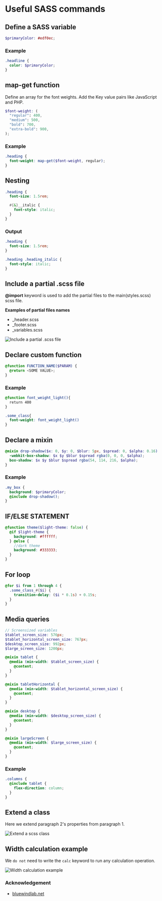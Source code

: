 # Useful SASS commands

## Define a SASS variable

```scss
$primaryColor: #edf0ec;
```

### Example

```scss
.headline {
  color: $primaryColor;
}
```

## map-get function

Define an array for the font weights. Add the Key value pairs like JavaScript and PHP.

```scss
$font-weight: (
  "regular": 400,
  "medium": 500,
  "bold": 700,
  "extra-bold": 900,
);
```

### Example

```scss
.heading {
  font-weight: map-get($font-weight, regular);
}
```

## Nesting

```scss
.heading {
  font-size: 1.5rem;

  #{&}__italic {
    font-style: italic;
  }
}
```

### Output

```css
.heading {
  font-size: 1.5rem;
}

.heading .heading_italic {
  font-style: italic;
}
```

## Include a partial .scss file

**@import** keyword is used to add the partial files to the main(styles.scss) scss file.

**Examples of partial files names**

- \_header.scss
- \_footer.scss
- \_variables.scss

![Include a partial .scss file](previews/import_scss_partial_file.jpg)

## Declare custom function

```scss
@function FUNCTION_NAME($PARAM) {
  @return <SOME VALUE>;
}
```

### Example

```scss
@function font_weight_light(){
  return 400
}

.some_class{
  font-weight: font_weight_light()
}
```

## Declare a mixin

```scss
@mixin drop-shadow($x: 0, $y: 0, $blur: 5px, $spread: 0, $alpha: 0.16) {
  -webkit-box-shadow: $x $y $blur $spread rgba(0, 0, 0, $alpha);
  box-shadow: $x $y $blur $spread rgba(54, 114, 216, $alpha);
}
```

### Example

```scss
.my_box {
  background: $primaryColor;
  @include drop-shadow();
}
```

## IF/ELSE STATEMENT

```scss
@function theme($light-theme: false) {
  @if $light-theme {
    background: #ffffff;
  } @else {
    //dark theme
    background: #333333;
  }
}
```

## For loop

```scss
@for $i from 1 through 4 {
  .some_class_#{$i} {
    transition-delay: ($i * 0.1s) + 0.15s;
  }
}
```

## Media queries

```scss
// Screensized variables
$tablet_screen_size: 576px;
$tablet_horizontal_screen_size: 767px;
$desktop_screen_size: 992px;
$large_screen_size: 1200px;

@mixin tablet {
  @media (min-width: $tablet_screen_size) {
    @content;
  }
}

@mixin tabletHorizontal {
  @media (min-width: $tablet_horizontal_screen_size) {
    @content;
  }
}

@mixin desktop {
  @media (min-width: $desktop_screen_size) {
    @content;
  }
}

@mixin largeScreen {
  @media (min-width: $large_screen_size) {
    @content;
  }
}
```

### Example

```scss
.columns {
  @include tablet {
    flex-direction: column;
  }
}
```

## Extend a class

Here we extend paragraph 2's properties from paragraph 1.

![Extend a scss class](./previews/scss_extend_class.jpg)

## Width calculation example

We `do not` need to write the `calc` keyword to run any calculation operation.

![Width calculation example](./previews/scss_width_calculation.jpg)

### Acknowledgement

- [bluewindlab.net](https://bluewindlab.net)
